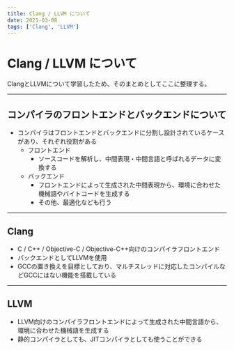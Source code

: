 ```yaml
---
title: Clang / LLVM について
date: 2021-03-08
tags: ['Clang', 'LLVM']
---
```


# Clang / LLVM  について
ClangとLLVMについて学習したため、そのまとめとしてここに整理する。

---

## コンパイラのフロントエンドとバックエンドについて
- コンパイラはフロントエンドとバックエンドに分割し設計されているケースがあり、それぞれ役割がある
  - フロントエンド
	- ソースコードを解析し、中間表現・中間言語と呼ばれるデータに変換する
  - バックエンド
	- フロントエンドによって生成された中間表現から、環境に合わせた機械語やバイトコードを生成する
	- その他、最適化なども行う

---

## **Clang**
- C / C++ / Objective-C / Objective-C++向けのコンパイラフロントエンド
- バックエンドとしてLLVMを使用
- GCCの置き換えを目標としており、マルチスレッドに対応したコンパイルなどGCCにはない機能を搭載している

---

## **LLVM**
- LLVM向けのコンパイラフロントエンドによって生成された中間言語から、環境に合わせた機械語を生成する
- 静的コンパイラとしても、JITコンパイラとしても使うことができる
